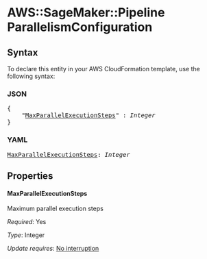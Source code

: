 # AWS::SageMaker::Pipeline ParallelismConfiguration

## Syntax

To declare this entity in your AWS CloudFormation template, use the following syntax:

### JSON

<pre>
{
    "<a href="#maxparallelexecutionsteps" title="MaxParallelExecutionSteps">MaxParallelExecutionSteps</a>" : <i>Integer</i>
}
</pre>

### YAML

<pre>
<a href="#maxparallelexecutionsteps" title="MaxParallelExecutionSteps">MaxParallelExecutionSteps</a>: <i>Integer</i>
</pre>

## Properties

#### MaxParallelExecutionSteps

Maximum parallel execution steps

_Required_: Yes

_Type_: Integer

_Update requires_: [No interruption](https://docs.aws.amazon.com/AWSCloudFormation/latest/UserGuide/using-cfn-updating-stacks-update-behaviors.html#update-no-interrupt)